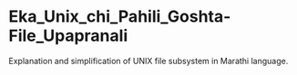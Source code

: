 # Eka_Unix_chi_Pahili_Goshta-File_Upapranali
Explanation and simplification of UNIX file subsystem in Marathi language.
